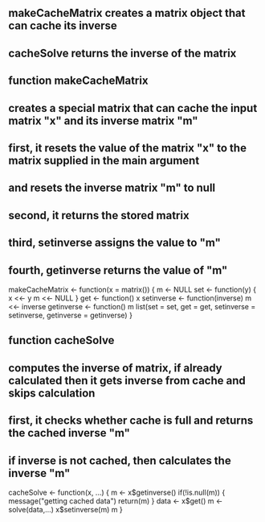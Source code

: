 ## makeCacheMatrix creates a matrix object that can cache its inverse
## cacheSolve returns the inverse of the matrix

## function makeCacheMatrix
## creates a special matrix that can cache the input matrix "x" and its inverse matrix "m"
## first, it resets the value of the matrix "x" to the matrix supplied in the main argument
## and resets the inverse matrix "m" to null
## second, it returns the stored matrix
## third, setinverse assigns the value to "m"
## fourth, getinverse returns the value of "m"

makeCacheMatrix <- function(x = matrix()) {
  m <- NULL
  set <- function(y) {
    x <<- y
    m <<- NULL
  }
get <- function() x
setinverse <- function(inverse) m <<- inverse
getinverse <- function() m
list(set = set, get = get,
     setinverse = setinverse,
     getinverse = getinverse)
}


## function cacheSolve
## computes the inverse of matrix, if already calculated then it gets inverse from cache and skips calculation
## first, it checks whether cache is full and returns the cached inverse "m"
## if inverse is not cached, then calculates the inverse "m"

cacheSolve <- function(x, ...) {
        m <- x$getinverse()
        if(!is.null(m)) {
          message("getting cached data")
          return(m)
        }
        data <- x$get()
        m <- solve(data,...)
        x$setinverse(m)
        m
}

